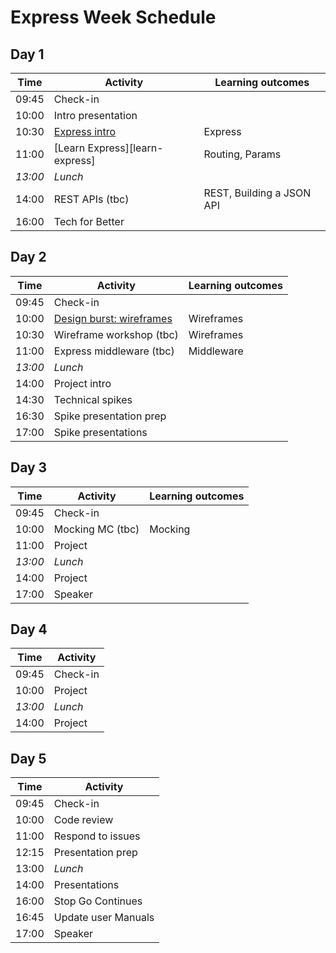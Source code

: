 # Express Week Schedule

## Day 1

| Time    | Activity                       | Learning outcomes         |
| ------- | ------------------------------ | ------------------------- |
| 09:45   | Check-in                       |                           |
| 10:00   | Intro presentation             |                           |
| 10:30   | [Express intro][express-intro] | Express                   |
| 11:00   | [Learn Express][learn-express] | Routing, Params           |
| _13:00_ | _Lunch_                        |                           |
| 14:00   | REST APIs (tbc)                | REST, Building a JSON API |
| 16:00   | Tech for Better                |                           |

[express-intro]: https://github.com/oliverjam/express-intro
[express-intro]: https://github.com/oliverjam/learn-express

## Day 2

| Time    | Activity                                  | Learning outcomes |
| ------- | ----------------------------------------- | ----------------- |
| 09:45   | Check-in                                  |                   |
| 10:00   | [Design burst: wireframes][db-wireframes] | Wireframes        |
| 10:30   | Wireframe workshop (tbc)                  | Wireframes        |
| 11:00   | Express middleware (tbc)                  | Middleware        |
| _13:00_ | _Lunch_                                   |                   |
| 14:00   | Project intro                             |                   |
| 14:30   | Technical spikes                          |                   |
| 16:30   | Spike presentation prep                   |                   |
| 17:00   | Spike presentations                       |                   |

[db-wireframes]: https://docs.google.com/presentation/d/1l5DCpoFwiMLNi0X4gnqqStav--XQJ7-sdLyW86zgxBc/

## Day 3

| Time    | Activity         | Learning outcomes |
| ------- | ---------------- | ----------------- |
| 09:45   | Check-in         |                   |
| 10:00   | Mocking MC (tbc) | Mocking           |
| 11:00   | Project          |                   |
| _13:00_ | _Lunch_          |                   |
| 14:00   | Project          |                   |
| 17:00   | Speaker          |                   |

## Day 4

| Time    | Activity |
| ------- | -------- |
| 09:45   | Check-in |
| 10:00   | Project  |
| _13:00_ | _Lunch_  |
| 14:00   | Project  |

## Day 5

| Time  | Activity            |
| ----- | ------------------- |
| 09:45 | Check-in            |
| 10:00 | Code review         |
| 11:00 | Respond to issues   |
| 12:15 | Presentation prep   |
| 13:00 | _Lunch_             |
| 14:00 | Presentations       |
| 16:00 | Stop Go Continues   |
| 16:45 | Update user Manuals |
| 17:00 | Speaker             |
